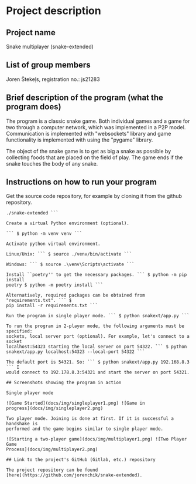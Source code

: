 # Project description

## Project name

Snake multiplayer (snake-extended)

## List of group members

Joren Štekeļs, registration no.: js21283

## Brief description of the program (what the program does)

The program is a classic snake game. Both individual games and a game for two
through a computer network, which was implemented in a P2P model. Communication
is implemented with "websockets" library and game functionality is implemented
with using the "pygame" library.

The object of the snake game is to get as big a snake as possible by collecting
foods that are placed on the field of play. The game ends if the snake touches
the body of any snake.

## Instructions on how to run your program

Get the source code repository, for example by cloning it from the github
repository.

``` $ git clone https://github.com/jorenchik/snake-extended $ cd
./snake-extended ```

Create a virtual Python environment (optional).

``` $ python -m venv venv ```

Activate python virtual environment.

Linux/Unix: ``` $ source ./venv/bin/activate ```

Windows: ``` $ source .\venv\Scripts\activate ```

Install ``poetry'' to get the necessary packages. ``` $ python -m pip install
poetry $ python -m poetry install ```

Alternatively, required packages can be obtained from "requirements.txt". ``` $
pip install -r requirements.txt ```

Run the program in single player mode. ``` $ python snakext/app.py ```

To run the program in 2-player mode, the following arguments must be specified:
sockets, local server port (optional). For example, let's connect to a socket
localhost:54323 starting the local server on port 54322. ``` $ python
snakext/app.py localhost:54323 --local-port 54322 ```

The default port is 54321. So: ``` $ python snakext/app.py 192.168.8.3 ``` I
would connect to 192.178.8.3:54321 and start the server on port 54321.

## Screenshots showing the program in action

Single player mode

![Game Started](docs/img/singleplayer1.png) ![Game in
progress](docs/img/singleplayer2.png)

Two player mode. Joining is done at first. If it is successful a handshake is
performed and the game begins similar to single player mode.

![Starting a two-player game](docs/img/multiplayer1.png) ![Two Player Game
Process](docs/img/multiplayer2.png)

## Link to the project's GitHub (Gitlab, etc.) repository

The project repository can be found
[here](https://github.com/jorenchik/snake-extended).
